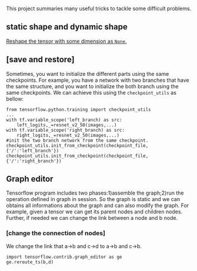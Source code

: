 This project summaries many useful tricks to tackle some difficult problems.


## static shape and dynamic shape
[Reshape the tensor with some dimension as ```None```.](https://github.com/yule-li/tensorflow-tricks/blob/master/reshape_with_none.ipynb)


## [save and restore]
Sometimes, you want to initialize the different parts using the same checkpoints. For example, you have a network with two branches that have the same structure, and you want to initialize the both branch using the same checkpoints. We can achieve this using the ```checkpoint_utils``` as bellow:

```
from tensorflow.python.training import checkpoint_utils
...
with tf.variable_scope('left_branch) as src:
    left_logits,_=resnet_v2_50(images,...)
with tf.variable_scope('right_branch) as src:
    right_logits,_=resnet_v2_50(images,...)
#init the two branch network from the same checkpoint.
checkpoint_utils.init_from_checkpoint(checkpoint_file,{'/':'left_branch'})
checkpoint_utils.init_from_checkpoint(checkpoint_file,{'/':'right_branch'})
```

##  Graph editor
Tensorflow program includes two phases:1)assemble the graph;2)run the operation defined in graph in session. So the graph is static and we can obtains all informations about the graph and can also modify the graph. For example, given a tensor we can get its parent nodes and children nodes. Further, if needed we can change the link between  a node and b node.

### [change the connection of nodes]
We change the link that a->b and c->d to a->b and c->b.
```
import tensorflow.contrib.graph_editor as ge
ge.reroute_ts(b,d)
```
